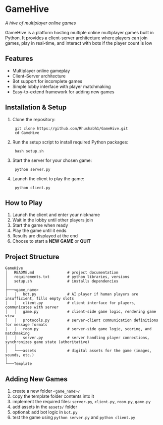 # GameHive

*A hive of multiplayer online games*

GameHive is a platform hosting multiple online multiplayer games built in Python. It provides a client-server architecture where players can join games, play in real-time, and interact with bots if the player count is low

## Features

- Multiplayer online gameplay
- Client-Server architecture
- Bot support for incomplete games
- Simple lobby interface with player matchmaking
- Easy-to-extend framework for adding new games

## Installation & Setup

1. Clone the repository:

		git clone https://github.com/Rhushabh1/GameHive.git
		cd GameHive

2. Run the setup script to install required Python packages:

		bash setup.sh

3. Start the server for your chosen game:

		python server.py

4. Launch the client to play the game:

		python client.py

## How to Play

1. Launch the client and enter your nickname
2. Wait in the lobby until other players join
3. Start the game when ready
4. Play the game until it ends
5. Results are displayed at the end
6. Choose to start a **NEW GAME** or **QUIT**

## Project Structure

	GameHive
	│   README.md 				# project documentation
	│   requirements.txt 		# python libraries, versions
	│   setup.sh 				# installs dependencies
	│
	├───<game_name>
	│   │   bot.py 				# AI player if human players are insufficient, fills empty slots
	│   │   client.py 			# client interface for players, communicates with server
	│   │   game.py 			# client-side game logic, rendering game view
	│   │   protocols.py 		# server-client communication definitions for message formats
	│   │   room.py 			# server-side game logic, scoring, and matchmaking
	│   │   server.py 			# server handling player connections, synchronizes game state (athoritative)
	│   │
	│   └───assets 				# digital assets for the game (images, sounds, etc.)
	│
	└───Template

## Adding New Games

1. create a new folder ```<game_name>/```
2. copy the template folder contents into it
3. implement the required files: ```server.py```, ```client.py```, ```room.py```, ```game.py```
4. add assets in the ```assets/``` folder
5. optional: add bot logic in ```bot.py```
6. test the game using ```python server.py``` and ```python client.py```